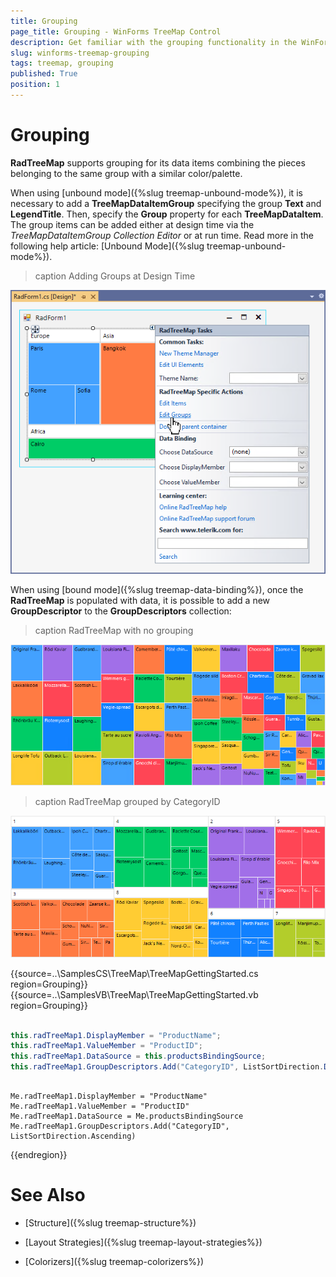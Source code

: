 ```yaml
---
title: Grouping
page_title: Grouping - WinForms TreeMap Control
description: Get familiar with the grouping functionality in the WinForms TreeMap's control.  
slug: winforms-treemap-grouping
tags: treemap, grouping
published: True
position: 1
---
```


# Grouping

**RadTreeMap** supports grouping for its data items combining the pieces belonging to the same group with a similar color/palette. 

When using [unbound mode]({%slug treemap-unbound-mode%}), it is necessary to add a **TreeMapDataItemGroup** specifying the group **Text** and **LegendTitle**. Then, specify the **Group** property for each **TreeMapDataItem**. The group items can be added either at design time via the *TreeMapDataItemGroup Collection Editor* or at run time. Read more in the following help article: [Unbound Mode]({%slug treemap-unbound-mode%}). 

>caption Adding Groups at Design Time

![winforms-treemap-grouping 001](images/winforms-treemap-grouping001.png)

When using [bound mode]({%slug treemap-data-binding%}), once the **RadTreeMap** is populated with data, it is possible to add a new **GroupDescriptor** to the **GroupDescriptors** collection:

>caption RadTreeMap with no grouping

![winforms-treemap-grouping 002](images/winforms-treemap-grouping002.png)

>caption RadTreeMap grouped by CategoryID 

![winforms-treemap-grouping 003](images/winforms-treemap-grouping003.png)

{{source=..\SamplesCS\TreeMap\TreeMapGettingStarted.cs region=Grouping}} 
{{source=..\SamplesVB\TreeMap\TreeMapGettingStarted.vb region=Grouping}} 

````C#

this.radTreeMap1.DisplayMember = "ProductName";
this.radTreeMap1.ValueMember = "ProductID";
this.radTreeMap1.DataSource = this.productsBindingSource;
this.radTreeMap1.GroupDescriptors.Add("CategoryID", ListSortDirection.Descending);          

````
````VB.NET

Me.radTreeMap1.DisplayMember = "ProductName"
Me.radTreeMap1.ValueMember = "ProductID"
Me.radTreeMap1.DataSource = Me.productsBindingSource
Me.radTreeMap1.GroupDescriptors.Add("CategoryID", ListSortDirection.Ascending)

````

{{endregion}} 

 
# See Also

* [Structure]({%slug treemap-structure%}) 

* [Layout Strategies]({%slug treemap-layout-strategies%})

* [Colorizers]({%slug treemap-colorizers%})

